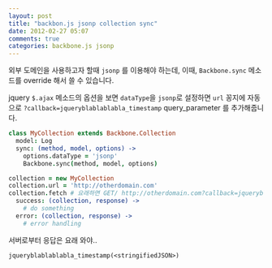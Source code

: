 ```yaml
---
layout: post
title: "backbon.js jsonp collection sync"
date: 2012-02-27 05:07
comments: true
categories: backbone.js jsonp
---
```


외부 도메인을 사용하고자 할때 `jsonp` 를 이용해야 하는데,
이때, `Backbone.sync` 메소드를 override 해서 쓸 수 있습니다.

jquery `$.ajax` 메소드의 옵션을 보면 `dataType`을 `jsonp`로 설정하면
`url` 꽁지에 자동으로 `?callback=jqueryblablablabla_timestamp`
query_parameter 를 추가해줍니다.

```coffeescript
class MyCollection extends Backbone.Collection
  model: Log
  sync: (method, model, options) ->
    options.dataType = 'jsonp'
    Backbone.sync(method, model, options)

collection = new MyCollection
collection.url = 'http://otherdomain.com'
collection.fetch # 요래하면 GET/ http://otherdomain.com?callback=jqueryblablablabla_timestamp
  success: (collection, response) ->
    # do something
  error: (collection, response) ->
    # error handling
```

서버로부터 응답은 요래 와야..

```
jqueryblablablabla_timestamp(<stringifiedJSON>)
```
